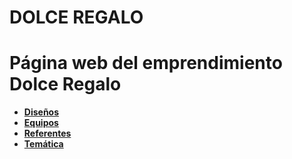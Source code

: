 # DOLCE REGALO
# Página web del emprendimiento Dolce Regalo

+ [**Diseños**](./docs/diseños.md)
+ [**Equipos**](./docs/equipo.md)
+ [**Referentes**](./docs/referentes.md)
+ [**Temática**](./docs/tematica.md)
